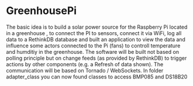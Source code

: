 # GreenhousePi
The basic idea is to build a solar power source for the Raspberry Pi located in a greenhouse , to connect the PI to sensors, connect it via WiFi, log all data to a RethinkDB database and built an application to view the data and influence some actors connected to the Pi (fans) to controll temperature and humditiy in the greenhouse. The software will be built not based on polling principle but on change feeds (as provided by RethinkDB) to trigger actions by other components (e.g. a Refresh of data shown). The communication will be based on Tornado / WebSockets. In folder adapter_class you can now found classes to access BMP085 and DS18B20 
